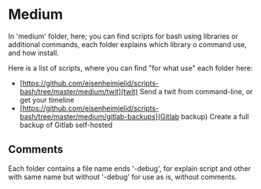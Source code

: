 # Medium

In 'medium' folder, here; you can find scripts for bash using libraries or additional commands, each folder explains which library o command use, and how install.

Here is a list of scripts, where you can find "for what use" each folder here:

* [https://github.com/eisenheimjelid/scripts-bash/tree/master/medium/twit](twit) Send a twit from command-line, or get your timeline
* [https://github.com/eisenheimjelid/scripts-bash/tree/master/medium/gitlab-backups](Gitlab backup) Create a full backup of Gitlab self-hosted

## Comments

Each folder contains a file name ends '-debug', for explain script and other with same name but without '-debug' for use as is, without comments.
